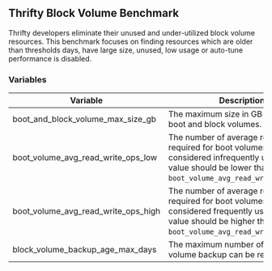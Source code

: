 ## Thrifty Block Volume Benchmark

Thrifty developers eliminate their unused and under-utilized block volume resources.
This benchmark focuses on finding resources which are older than thresholds days, have large size,
unused, low usage or auto-tune performance is disabled.

### Variables

| Variable | Description | Default |
| - | - | - |
| boot_and_block_volume_max_size_gb | The maximum size in GB allowed for boot and block volumes. | 100 GB |
| boot_volume_avg_read_write_ops_low | The number of average read/write ops required for boot volumes to be considered infrequently used. This value should be lower than `boot_volume_avg_read_write_ops_high`. | 100 |
| boot_volume_avg_read_write_ops_high | The number of average read/write ops required for boot volumes to be considered frequently used. This value should be higher than `boot_volume_avg_read_write_ops_low`. | 500 |
| block_volume_backup_age_max_days | The maximum number of days a volume backup can be retained. | 90 days |
